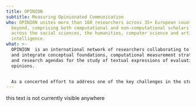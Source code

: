 ```yaml
---
title: OPINION
subtitle: Measuring Opinionated Communication
who: OPINION unites more than 160 researchers across 35+ European countries and
  beyond, comprising both computational and non-computational scholars from all
  across the social sciences, the humanities, computer science and artificial
  intelligence.
what: >-
  OPINION  is an international network of researchers collaborating to develop
  and integrate conceptual foundations, computational measurement strategies,
  and research agendas for the study of textual expressions of evaluative
  opinions.


  As a concerted effort to address one of the key challenges in the study of digital textual data, OPINION advances a trans-disciplinary, multilingual, culturally sensitive, and collaborative approach to studying opinionated communication.
---
```

this text is not currently visible anywhere
